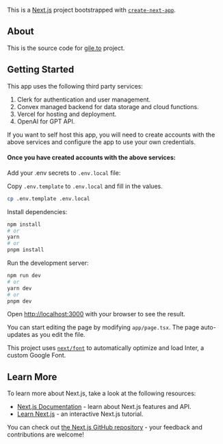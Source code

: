 This is a [Next.js](https://nextjs.org/) project bootstrapped
with [`create-next-app`](https://github.com/vercel/next.js/tree/canary/packages/create-next-app).

## About

This is the source code for [gile.to](https://gile.to) project.

## Getting Started

This app uses the following third party services:

1. Clerk for authentication and user management.
2. Convex managed backend for data storage and cloud functions.
3. Vercel for hosting and deployment.
4. OpenAI for GPT API.

If you want to self host this app, you will need to create accounts with the above services and configure the app to use
your own credentials.

#### Once you have created accounts with the above services:

Add your .env secrets to `.env.local` file:

Copy `.env.template` to `.env.local` and fill in the values.

```bash
cp .env.template .env.local
```

Install dependencies:

```bash
npm install
# or
yarn
# or
pnpm install
```

Run the development server:

```bash
npm run dev
# or
yarn dev
# or
pnpm dev
```

Open [http://localhost:3000](http://localhost:3000) with your browser to see the result.

You can start editing the page by modifying `app/page.tsx`. The page auto-updates as you edit the file.

This project uses [`next/font`](https://nextjs.org/docs/basic-features/font-optimization) to automatically optimize and
load Inter, a custom Google Font.

## Learn More

To learn more about Next.js, take a look at the following resources:

- [Next.js Documentation](https://nextjs.org/docs) - learn about Next.js features and API.
- [Learn Next.js](https://nextjs.org/learn) - an interactive Next.js tutorial.

You can check out [the Next.js GitHub repository](https://github.com/vercel/next.js/) - your feedback and contributions
are welcome!






